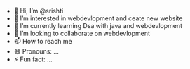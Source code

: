 - 👋 Hi, I’m @srishti
- 👀 I’m interested in webdevlopment and ceate new website
- 🌱 I’m currently learning Dsa with java and webdevlopment
- 💞️ I’m looking to collaborate on webdevlopment
- 📫 How to reach me 
- 😄 Pronouns: ...
- ⚡ Fun fact: ...

<!---
srishtimahur/srishtimahur is a ✨ special ✨ repository because its `README.md` (this file) appears on your GitHub profile.
You can click the Preview link to take a look at your changes.
--->
